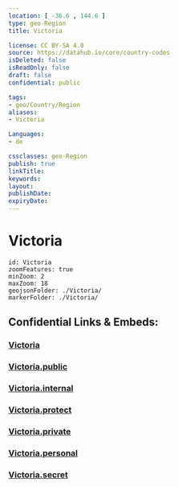 ```yaml
---
location: [ -36.6 , 144.6 ] 
type: geo-Region
title: Victoria

license: CC BY-SA 4.0
source: https://datahub.io/core/country-codes
isDeleted: false
isReadOnly: false
draft: false
confidential: public

tags:
- geo/Country/Region
aliases:
- Victoria

Languages:
- de

cssclasses: geo-Region
publish: true
linkTitle: 
keywords: 
layout: 
publishDate: 
expiryDate: 
---
```


# Victoria

```leaflet
id: Victoria
zoomFeatures: true 
minZoom: 2 
maxZoom: 18
geojsonFolder: ./Victoria/
markerFolder: ./Victoria/
```


## Confidential Links & Embeds: 

### [Victoria](/_Standards/Earth/Continent/Australasia/Australia/Counties/Victoria.md) 

### [Victoria.public](/_public/Earth/Continent/Australasia/Australia/Counties/Victoria.public.md) 

### [Victoria.internal](/_internal/Earth/Continent/Australasia/Australia/Counties/Victoria.internal.md) 

### [Victoria.protect](/_protect/Earth/Continent/Australasia/Australia/Counties/Victoria.protect.md) 

### [Victoria.private](/_private/Earth/Continent/Australasia/Australia/Counties/Victoria.private.md) 

### [Victoria.personal](/_personal/Earth/Continent/Australasia/Australia/Counties/Victoria.personal.md) 

### [Victoria.secret](/_secret/Earth/Continent/Australasia/Australia/Counties/Victoria.secret.md)

